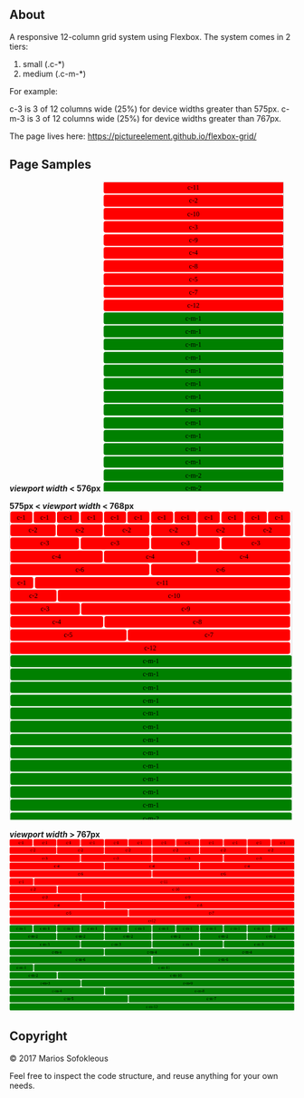 ## About

A responsive 12-column grid system using Flexbox. The system comes in 2 tiers:

 1. small (.c-*)
 2. medium (.c-m-*)

For example:

  c-3 is 3 of 12 columns wide (25%) for device widths greater than 575px.
  c-m-3 is 3 of 12 columns wide (25%) for device widths greater than 767px.

The page lives here: https://pictureelement.github.io/flexbox-grid/

## Page Samples

**_viewport width_ < 576px**
![sample1 page](samples/sample1.png)

**575px < _viewport width_ < 768px**
![sample2 page](samples/sample2.png)

**_viewport width_ > 767px**
![sample3 page](samples/sample3.png)

## Copyright

&copy; 2017 Marios Sofokleous

Feel free to inspect the code structure, and reuse anything for your own needs.